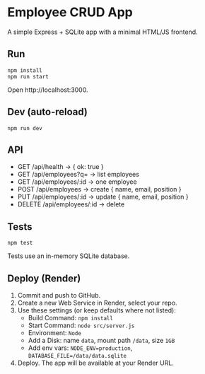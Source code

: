 # Employee CRUD App

A simple Express + SQLite app with a minimal HTML/JS frontend.

## Run

```
npm install
npm run start
```

Open http://localhost:3000.

## Dev (auto-reload)

```
npm run dev
```

## API

- GET /api/health → { ok: true }
- GET /api/employees?q=<name> → list employees
- GET /api/employees/:id → one employee
- POST /api/employees → create { name, email, position }
- PUT /api/employees/:id → update { name, email, position }
- DELETE /api/employees/:id → delete

## Tests

```
npm test
```

Tests use an in-memory SQLite database.

## Deploy (Render)
1. Commit and push to GitHub.
2. Create a new Web Service in Render, select your repo.
3. Use these settings (or keep defaults where not listed):
   - Build Command: `npm install`
   - Start Command: `node src/server.js`
   - Environment: `Node`
   - Add a Disk: name `data`, mount path `/data`, size `1GB`
   - Add env vars: `NODE_ENV=production`, `DATABASE_FILE=/data/data.sqlite`
4. Deploy. The app will be available at your Render URL.
